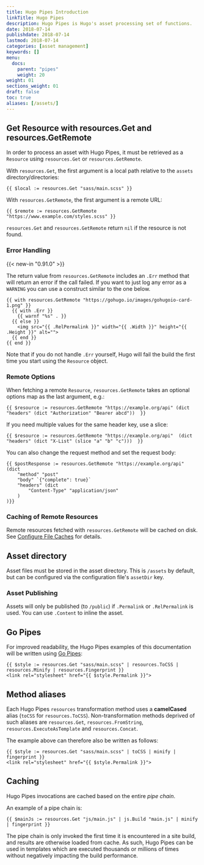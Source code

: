 ```yaml
---
title: Hugo Pipes Introduction
linkTitle: Hugo Pipes
description: Hugo Pipes is Hugo's asset processing set of functions.
date: 2018-07-14
publishdate: 2018-07-14
lastmod: 2018-07-14
categories: [asset management]
keywords: []
menu:
  docs:
    parent: "pipes"
    weight: 20
weight: 01
sections_weight: 01
draft: false
toc: true
aliases: [/assets/]
---
```


## Get Resource with resources.Get and resources.GetRemote

In order to process an asset with Hugo Pipes, it must be retrieved as a `Resource` using `resources.Get` or `resources.GetRemote`.

With `resources.Get`, the first argument is a local path relative to the `assets` directory/directories:

```go-html-template
{{ $local := resources.Get "sass/main.scss" }}
```

With `resources.GetRemote`, the first argument is a remote URL:

```go-html-template
{{ $remote := resources.GetRemote "https://www.example.com/styles.scss" }}
```

`resources.Get` and `resources.GetRemote` return `nil` if the resource is not found.

### Error Handling

{{< new-in "0.91.0" >}}

The return value from `resources.GetRemote` includes an `.Err` method that will return an error if the call failed. If you want to just log any error as a `WARNING` you can use a construct similar to the one below.

```go-html-template
{{ with resources.GetRemote "https://gohugo.io/images/gohugoio-card-1.png" }}
  {{ with .Err }}
    {{ warnf "%s" . }}
  {{ else }}
    <img src="{{ .RelPermalink }}" width="{{ .Width }}" height="{{ .Height }}" alt="">
  {{ end }}
{{ end }}
```

Note that if you do not handle `.Err` yourself, Hugo will fail the build the first time you start using the `Resource` object.

### Remote Options

When fetching a remote `Resource`, `resources.GetRemote` takes an optional options map as the last argument, e.g.:

```go-html-template
{{ $resource := resources.GetRemote "https://example.org/api" (dict "headers" (dict "Authorization" "Bearer abcd"))  }}
```

If you need multiple values for the same header key, use a slice:

```go-html-template
{{ $resource := resources.GetRemote "https://example.org/api"  (dict "headers" (dict "X-List" (slice "a" "b" "c")))  }}
```

You can also change the request method and set the request body:

```go-html-template
{{ $postResponse := resources.GetRemote "https://example.org/api"  (dict 
    "method" "post"
    "body" `{"complete": true}` 
    "headers" (dict 
        "Content-Type" "application/json"
    )
)}}
```

### Caching of Remote Resources

Remote resources fetched with `resources.GetRemote` will be cached on disk. See [Configure File Caches](/getting-started/configuration/#configure-file-caches) for details.

## Asset directory

Asset files must be stored in the asset directory. This is `/assets` by default, but can be configured via the configuration file's `assetDir` key.

### Asset Publishing

Assets will only be published (to `/public`) if `.Permalink` or `.RelPermalink` is used. You can use `.Content` to inline the asset.

## Go Pipes

For improved readability, the Hugo Pipes examples of this documentation will be written using [Go Pipes](/templates/introduction/#pipes):

```go-html-template
{{ $style := resources.Get "sass/main.scss" | resources.ToCSS | resources.Minify | resources.Fingerprint }}
<link rel="stylesheet" href="{{ $style.Permalink }}">
```

## Method aliases

Each Hugo Pipes `resources` transformation method uses a __camelCased__ alias (`toCSS` for `resources.ToCSS`).
Non-transformation methods deprived of such aliases are `resources.Get`, `resources.FromString`, `resources.ExecuteAsTemplate` and `resources.Concat`.

The example above can therefore also be written as follows:

```go-html-template
{{ $style := resources.Get "sass/main.scss" | toCSS | minify | fingerprint }}
<link rel="stylesheet" href="{{ $style.Permalink }}">
```

## Caching

Hugo Pipes invocations are cached based on the entire _pipe chain_.

An example of a pipe chain is:

```go-html-template
{{ $mainJs := resources.Get "js/main.js" | js.Build "main.js" | minify | fingerprint }}
```

The pipe chain is only invoked the first time it is encountered in a site build, and results are otherwise loaded from cache. As such, Hugo Pipes can be used in templates which are executed thousands or millions of times without negatively impacting the build performance.
